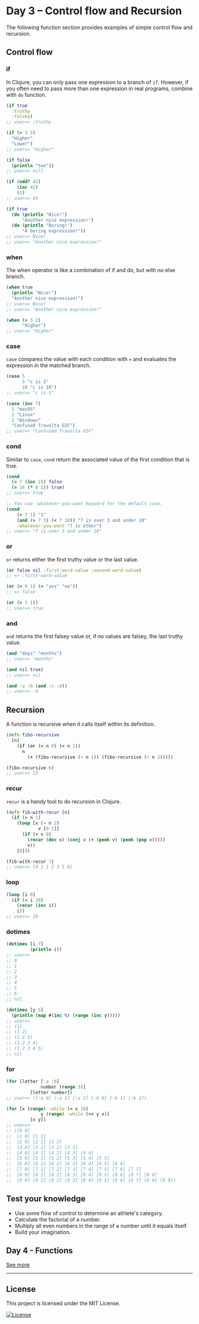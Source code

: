 # Day 3 – Control flow and Recursion

The following function section provides examples of simple control flow and recursion.

## Control flow

### if

In Clojure, you can only pass one expression to a branch of `if`.
However, if you often need to pass more than one expression in real programs, combine with `do` function.

```clojure
(if true
  :truthy
  :falsey)
;; user=> :truthy

(if (> 3 2)
  "Higher"
  "Lower")
;; user=> "Higher"

(if false
  (println "two"))
;; user=> nill

(if (odd? 41)
    (inc 42)
    42)
;; user=> 43

(if true
  (do (println "Nice!")
      "Another nice expression!")
  (do (println "Boring!")
      "A boring expression!"))
;; user=> Nice!
;; user=> "Another nice expression!"
```

### when

The when operator is like a combination of if and do, but with no else branch.

```clojure
(when true
  (println "Nice!")
  "Another nice expression!")
;; user=> Nice!
;; user=> "Another nice expression!"

(when (> 3 2)
      "Higher")
;; user=> "Higher"
```

### case

`case` compares the value with each condition with `=` and evaluates the expression in the matched branch.

```clojure
(case 5
      5 "c is 5"
      10 "c is 10")
;; user=> "c is 5"

(case (inc 7)
  1 "macOS"
  2 "Linux"
  3 "Windows"
  "Confused Travolta GIF")
;; user=> "Confused Travolta GIF"
```

### cond

Similar to `case`,  `cond` return the associated value of the first condition that is true.

```clojure
(cond
  (= 7 (inc 2)) false
  (= 16 (* 8 2)) true)
;; user=> true

;; You use :whatever-you-want keyword for the default case.
(cond
    (= 7 1) "1"
    (and (> 7 3) (< 7 10)) "7 is over 3 and under 10"
    :whatever-you-want "7 is other")
;; user=> "7 is over 3 and under 10"
```

### or

`or` returns either the first truthy value or the last value.

```clojure
(or false nil :first-word-value :second-word-value)
;; => :first-word-value

(or (= 0 1) (= "yes" "no"))
;; => false

(or (= 1 1))
;; user=> true
```

### and

`and` returns the first falsey value or, if no values are falsey, the last truthy value.

```clojure
(and "days" "months")
;; user=> "months"

(and nil true)
;; user=> nil

(and :a :b (and :c :d))
;; user=> :d
```

## Recursion

A function is recursive when it calls itself within its definition.

```clojure
(defn fibo-recursive
  [n]
    (if (or (= n 0) (= n 1))
      n
        (+ (fibo-recursive (- n 1)) (fibo-recursive (- n 2)))))

(fibo-recursive 6)
;; user=> 13
```

### recur

`recur` is a handy tool to do recursion in Clojure.

```clojure
(defn fib-with-recur [n]
  (if (> n 1)
    (loop [x (- n 2)
            v [0 1]]
      (if (> x 0)
        (recur (dec x) (conj v (+ (peek v) (peek (pop v)))))
        v))
    [0]))

(fib-with-recur 7)
;; user=> [0 1 1 2 3 5 8]
```

### loop

```clojure
(loop [i 0]
  (if (< i 10)
    (recur (inc i))
    i))
;; user=> 10
```

### dotimes

```clojure
(dotimes [i 7]
         (println i))
;; user=>
;; 0
;; 1
;; 2
;; 3
;; 4
;; 5
;; 6
;; nil

(dotimes [y 5] 
  (println (map #(inc %) (range (inc y)))))
;; user=>
;; (1)
;; (1 2)
;; (1 2 3)
;; (1 2 3 4)
;; (1 2 3 4 5)
;; nil
```

### for

```clojure
(for [letter [:a :b]
             number (range 3)]
         [letter number])
;; user=> ([:a 0] [:a 1] [:a 2] [:b 0] [:b 1] [:b 2])

(for [x (range) :while (< x 10) 
             y (range) :while (<= y x)]
         [x y])
;; user=>
;; ([0 0]
;;  [1 0] [1 1]
;;  [2 0] [2 1] [2 2]
;;  [3 0] [3 1] [3 2] [3 3]
;;  [4 0] [4 1] [4 2] [4 3] [4 4]
;;  [5 0] [5 1] [5 2] [5 3] [5 4] [5 5]
;;  [6 0] [6 1] [6 2] [6 3] [6 4] [6 5] [6 6]
;;  [7 0] [7 1] [7 2] [7 3] [7 4] [7 5] [7 6] [7 7]
;;  [8 0] [8 1] [8 2] [8 3] [8 4] [8 5] [8 6] [8 7] [8 8]
;;  [9 0] [9 1] [9 2] [9 3] [9 4] [9 5] [9 6] [9 7] [9 8] [9 9])
```

## Test your knowledge

- Use some flow of control to determine an athlete's category.
- Calculate the factorial of a number.
- Multiply all even numbers in the range of a number until it equals itself.
- Build your imagination.

## Day 4 - Functions
[See more](/day4)

---

## License

This project is licensed under the MIT License.

[![License](http://img.shields.io/:license-mit-black.svg?style=flat-square)](http://badges.mit-license.org)
